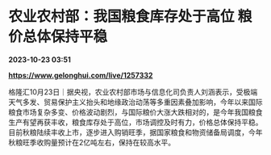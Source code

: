 # 农业农村部：我国粮食库存处于高位 粮价总体保持平稳

**2023-10-23 03:51**

**https://www.gelonghui.com/live/1257332**

格隆汇10月23日｜据央视，农业农村部市场与信息化司负责人刘涵表示，受极端天气多发、贸易保护主义抬头和地缘政治动荡等多重因素叠加影响，今年以来国际粮食市场复杂多变、价格波动剧烈，与国际粮价大涨大跌相对的，是今年我国粮食生产有望再获丰收，粮食库存处于高位，市场调控及时有力，价格总体保持平稳。目前秋粮陆续丰收上市，逐步进入购销旺季，据国家粮食和物资储备局调度，今年秋粮旺季收购量预计在2亿吨左右，保持在较高水平。